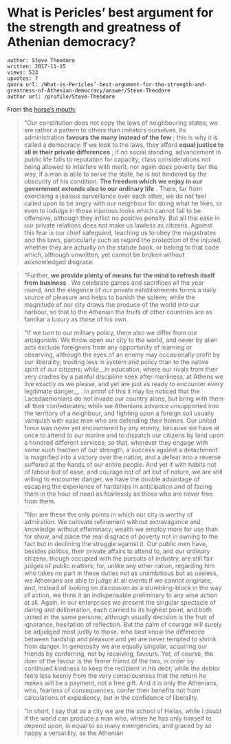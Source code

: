 # What is Pericles’ best argument for the strength and greatness of Athenian democracy?

	author: Steve Theodore
	written: 2017-11-15
	views: 533
	upvotes: 7
	quora url: /What-is-Pericles’-best-argument-for-the-strength-and-greatness-of-Athenian-democracy/answer/Steve-Theodore
	author url: /profile/Steve-Theodore


From the [horse’s mouth:](https://sourcebooks.fordham.edu/ancient/pericles-funeralspeech.asp)

> "Our constitution does not copy the laws of neighbouring states; we are rather a pattern to others than imitators ourselves. Its administration __favours the many instead of the few__ ; this is why it is called a democracy. If we look to the laws, they afford __equal justice to all in their private differences__ ; if no social standing, advancement in public life falls to reputation for capacity, class considerations not being allowed to interfere with merit; nor again does poverty bar the way, if a man is able to serve the state, he is not hindered by the obscurity of his condition. __The freedom which we enjoy in our government extends also to our ordinary life__ . There, far from exercising a jealous surveillance over each other, we do not feel called upon to be angry with our neighbour for doing what he likes, or even to indulge in those injurious looks which cannot fail to be offensive, although they inflict no positive penalty. But all this ease in our private relations does not make us lawless as citizens. Against this fear is our chief safeguard, teaching us to obey the magistrates and the laws, particularly such as regard the protection of the injured, whether they are actually on the statute book, or belong to that code which, although unwritten, yet cannot be broken without acknowledged disgrace.

> "Further, __we provide plenty of means for the mind to refresh itself from business__ . We celebrate games and sacrifices all the year round, and the elegance of our private establishments forms a daily source of pleasure and helps to banish the spleen; while the magnitude of our city draws the produce of the world into our harbour, so that to the Athenian the fruits of other countries are as familiar a luxury as those of his own.

> "If we turn to our military policy, there also we differ from our antagonists. We throw open our city to the world, and never by alien acts exclude foreigners from any opportunity of learning or observing, although the eyes of an enemy may occasionally profit by our liberality; trusting less in system and policy than to the native spirit of our citizens; while__in education, where our rivals from their very cradles by a painful discipline seek after manliness, at Athens we live exactly as we please, and yet are just as ready to encounter every legitimate danger__ . In proof of this it may be noticed that the Lacedaemonians do not invade our country alone, but bring with them all their confederates; while we Athenians advance unsupported into the territory of a neighbour, and fighting upon a foreign soil usually vanquish with ease men who are defending their homes. Our united force was never yet encountered by any enemy, because we have at once to attend to our marine and to dispatch our citizens by land upon a hundred different services; so that, wherever they engage with some such fraction of our strength, a success against a detachment is magnified into a victory over the nation, and a defeat into a reverse suffered at the hands of our entire people. And yet if with habits not of labour but of ease, and courage not of art but of nature, we are still willing to encounter danger, we have the double advantage of escaping the experience of hardships in anticipation and of facing them in the hour of need as fearlessly as those who are never free from them.

> "Nor are these the only points in which our city is worthy of admiration. We cultivate refinement without extravagance and knowledge without effeminacy; wealth we employ more for use than for show, and place the real disgrace of poverty not in owning to the fact but in declining the struggle against it. Our public men have, besides politics, their private affairs to attend to, and our ordinary citizens, though occupied with the pursuits of industry, are still fair judges of public matters; for, unlike any other nation, regarding him who takes no part in these duties not as unambitious but as useless, we Athenians are able to judge at all events if we cannot originate, and, instead of looking on discussion as a stumbling-block in the way of action, we think it an indispensable preliminary to any wise action at all. Again, in our enterprises we present the singular spectacle of daring and deliberation, each carried to its highest point, and both united in the same persons; although usually decision is the fruit of ignorance, hesitation of reflection. But the palm of courage will surely be adjudged most justly to those, who best know the difference between hardship and pleasure and yet are never tempted to shrink from danger. In generosity we are equally singular, acquiring our friends by conferring, not by receiving, favours. Yet, of course, the doer of the favour is the firmer friend of the two, in order by continued kindness to keep the recipient in his debt; while the debtor feels less keenly from the very consciousness that the return he makes will be a payment, not a free gift. And it is only the Athenians, who, fearless of consequences, confer their benefits not from calculations of expediency, but in the confidence of liberality.

> "In short, I say that as a city we are the school of Hellas, while I doubt if the world can produce a man who, where he has only himself to depend upon, is equal to so many emergencies, and graced by so happy a versatility, as the Athenian

